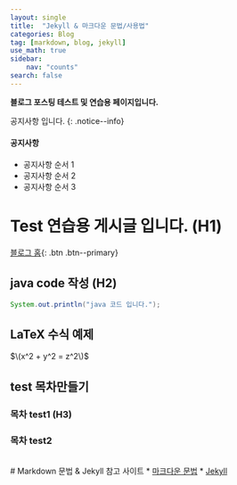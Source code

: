 ```yaml
---
layout: single
title:  "Jekyll & 마크다운 문법/사용법"
categories: Blog
tag: [markdown, blog, jekyll]
use_math: true
sidebar:
    nav: "counts"
search: false
---
```

**블로그 포스팅 테스트 및 연습용 페이지입니다.**

공지사항 입니다.
{: .notice--info}

<div class="notice--success">
<h4>공지사항</h4>
<ul>
    <li>공지사항 순서 1</li>
    <li>공지사항 순서 2</li>
    <li>공지사항 순서 3</li>
</ul>
</div>

# Test 연습용 게시글 입니다. (H1)

[블로그 홈](https://heebum99.github.io){: .btn .btn--primary}

## java code 작성 (H2)

```java
System.out.println("java 코드 입니다.");
```

## LaTeX 수식 예제
$\(x^2 + y^2 = z^2\)$


## test 목차만들기

### 목차 test1 (H3)

### 목차 test2   
<br>
# Markdown 문법 & Jekyll 참고 사이트
* <a href = "https://gist.github.com/ihoneymon/652be052a0727ad59601">마크다운 문법</a>
* <a href = "https://www.youtube.com/@teddynote">Jekyll</a>

